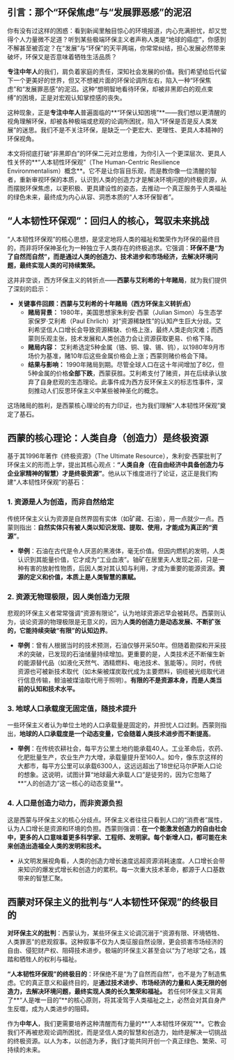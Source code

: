 ## **引言：那个“环保焦虑”与“发展罪恶感”的泥沼**

你有没有过这样的困惑：看到新闻里触目惊心的环境报道，内心充满担忧，却又觉得个人力量微不足道？听到某些极端环保主义者声称人类是“地球的癌症”，你感到不解甚至被否定？在“发展”与“环保”的天平两端，你常常纠结，担心发展必然带来破坏，环保又是否意味着牺牲生活品质？

**专注中年人**的我们，肩负着家庭的责任，深知社会发展的价值。我们希望给后代留下一个更美好的世界，但又不想被片面的环保论调所左右，陷入一种“环保焦虑”和“发展罪恶感”的泥沼。这种“想明智地看待环保，却被非黑即白的观点束缚”的困境，正是对宏观认知掌控感的丧失。

这种现象，正是**专注中年人**普遍面临的**“环保认知困境”**——我们想以更清醒的视角理解环保，却被各种极端或悲观的论调所困扰，陷入“环保是否是反人类发展”的迷思。我们不是不关注环保，是缺乏一个更宏大、更理性、更具人本精神的环保视角。

本文将彻底打破“非黑即白”的环保二元对立思维，为你引入一个更深层次、更具人性关怀的**“人本韧性环保观”（The Human-Centric Resilience Environmentalism）概念**。它不是让你盲目乐观，而是教你像一位清醒的智者，重新审视环保的本质，认识到人类的创造力才是解决环境问题的终极资源，从而摆脱环保焦虑，以更积极、更具建设性的姿态，去推动一个真正服务于人类福祉的绿色未来，最终成为内心从容、洞悉本质的“人本环保智者”。

## **“人本韧性环保观”：回归人的核心，驾驭未来挑战**

“人本韧性环保观”的核心思想，是坚定地将人类的福祉和繁荣作为环保的最终目的，而非将环保神圣化为一种独立于人类存在的终极追求。它强调：**环保不是“为了自然而自然”，而是通过人类的创造力、技术进步和市场经济，去解决环境问题，最终实现人类的可持续繁荣。**

这并非空谈，西方环保主义的转折点——**西蒙与艾利希的十年赌局**，就为我们提供了深刻的启示：

* **关键事件回顾：西蒙与艾利希的十年赌局（西方环保主义转折点）**
    * **赌局背景：** 1980年，美国思想家朱利安·西蒙（Julian Simon）与生态学家保罗·艾利希（Paul Ehrlich）对“资源稀缺性”的认知产生巨大分歧。艾利希坚信人口增长会导致资源稀缺、价格上涨，最终人类走向灾难；而西蒙则乐观主张，技术发展和人类创造力会让资源获取更易、价格下降。
    * **赌局内容：** 艾利希选定5种金属（铬、铜、镍、锡、钨），以1980年9月市场价为基准，赌10年后这些金属价格会上涨；西蒙则赌价格会下降。
    * **结果与影响：** 1990年赌局到期。尽管全球人口在这十年间增加了8亿，但5种金属的价格**全部下跌**，西蒙获胜。艾利希支付了赌资，并在后续承认放弃了自身悲观的生态理论。此事件成为西方反环保主义的标志性事件，深刻推动人们反思环保主义中某些被神圣化的概念。

这场赌局的胜利，是西蒙核心理论的有力印证，也为我们理解“人本韧性环保观”奠定了基石。

## **西蒙的核心理论：人类自身（创造力）是终极资源**

基于其1996年著作《终极资源》（The Ultimate Resource），朱利安·西蒙批判了环保主义的形而上学，提出其核心观点：**“人类自身（在自由经济中具备创造力与企业家精神的智慧）才是终极资源”**。他从以下维度进行了论证，这正是我们构建“人本韧性环保观”的基石：

### **1. 资源是人为创造，而非自然给定**

传统环保主义认为资源是自然界固有实体（如矿藏、石油），用一点就少一点。西蒙则指出：**自然实体只有被人类以知识发现、提取、使用，才能成为真正的“资源”**。

* **举例**：石油在古代是令人厌恶的黑液体，毫无价值。但因内燃机的发明，人类认识到其能量价值，它才成为“工业血液”。铀矿在居里夫人发现之前，只是一种有害的放射性物质，后因人类对其认知与利用，才成为重要的能源资源。**资源的定义和价值，本质上是人类智慧的禀赋。**

### **2. 资源无物理极限，因人类创造力无限**

悲观的环保主义者常常强调“资源有限论”，认为地球资源迟早会被耗尽。西蒙则认为，谈论资源的物理极限是无意义的，因为**人类的创造力是动态发展、不断扩张的，它能持续突破“有限”的认知边界**。

* **举例**：曾有人根据当时的技术预测，石油仅够开采50年。但随着勘探和开采技术的突破，已发现的石油储量持续增加。更重要的是，人类技术还不断催生新的能源替代品（如液化天然气、酒精燃料、电池技术、氢能等）。同时，传统资源也可被新技术取代（如木柴被煤炭取代成为主要燃料，铜缆被光缆取代进行信息传输，鲸油被煤油取代用于照明）。**有限的不是资源本身，而是人类当前的认知和技术水平。**

### **3. 地球人口承载度无固定值，随技术提升**

一些环保主义者认为单位土地的人口承载量是固定的，并担忧人口过剩。西蒙则指出，**地球的人口承载度是一个动态变量，它会随着人类技术进步而不断提高**。

* **举例**：在传统农耕社会，每平方公里土地约能承载40人。工业革命后，农药、化肥批量生产，农业生产力大增，承载量提升至160人。如今，像东京这样的大都市，每平方公里可以承载6300人，这远远超出了18世纪马尔萨斯人口论的想象。这说明，试图计算“地球最大承载人口”是徒劳的，因为它忽略了**“人的创造力”这一核心的动态变量**。

### **4. 人口是创造力动力，而非资源负担**

这是西蒙与环保主义的核心分歧点。环保主义者往往只看到人口的“消费者”属性，认为人口增长是资源和环境的负担。西蒙则强调：**在一个能激发创造力的自由社会中，更多的人口意味着更多科学家、工程师、发明家。每个新增人口，都可能在未来创造出造福全人类的发明和技术。**

* 从文明发展视角看，人类的创造力增长速度远超资源消耗速度。人口增长会带来知识的爆发式增长和创造力的累积。每一次重大技术革命，都源于人口基数带来的智慧汇聚。

## **西蒙对环保主义的批判与“人本韧性环保观”的终极目的**

**对环保主义的批判**：西蒙认为，某些环保主义论调沉溺于“资源有限、环境牺牲、人类罪恶”的悲观叙事。这种叙事不仅为人类征服自然设限，更会损害市场经济的自由、侵犯财产权、阻碍技术进步。极端的环保主义甚至会以“为了地球”之名，践踏和牺牲人的权利与福祉。

**“人本韧性环保观”的终极目的**：环保绝不是“为了自然而自然”，也不是为了制造焦虑。它的真正意义和最终目的，是**通过技术进步、市场经济的力量和人类无限的创造力，去解决环境问题，最终实现人类的长久繁荣和福祉。** 若任何环保主义背离了**“人是唯一目的”**的核心原则，将其凌驾于人类福祉之上，必然会对其自身产生反噬，成为人类进步的阻碍。

作为**中年人**，我们更需要培养这种清醒而有力量的**“人本韧性环保观”**。它教会我们不再被悲观论调所困扰，而是坚信人类的智慧和创造力，始终是解决一切挑战的终极资源。以人为本，以创造为矛，我们才能共同开创一个真正绿色、繁荣、可持续的未来。

